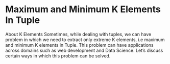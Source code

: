 # Maximum and Minimum K Elements In Tuple
 About K Elements
Sometimes, while dealing with tuples, we can have problem in which we need to extract only extreme K elements, i.e maximum and minimum K elements in Tuple. This problem can have applications across domains such as web development and Data Science. Let’s discuss certain ways in which this problem can be solved.
